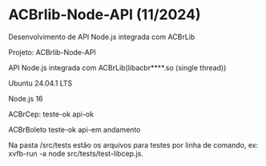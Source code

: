 # ACBrlib-Node-API (11/2024)

Desenvolvimento de API Node.js integrada com ACBrLib


Projeto: ACBrlib-Node-API

API Node.js integrada com ACBrLib(libacbr****.so (single thread)) 

Ubuntu 24.04.1 LTS

Node.js 16


ACBrCep:
teste-ok 
api-ok

ACBrBoleto
teste-ok
api-em andamento


Na pasta /src/tests estão os arquivos para testes por linha de comando, ex: xvfb-run -a node src/tests/test-libcep.js.



